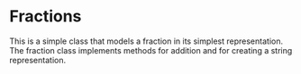 # Fractions

This is a simple class that models a fraction in its simplest representation. The fraction class implements methods for addition and for creating a string representation.
